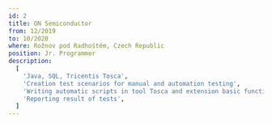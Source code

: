 ```yaml
---
id: 2
title: ON Semiconductor
from: 12/2019
to: 10/2020
where: Rožnov pod Radhoštěm, Czech Republic
position: Jr. Programmer
description:
  [
    'Java, SQL, Tricentis Tosca',
    'Creation test scenarios for manual and automation testing',
    'Writing automatic scripts in tool Tosca and extension basic function in Selenium',
    'Reporting result of tests',
  ]
---
```


